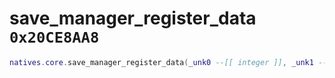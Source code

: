# save_manager_register_data `0x20CE8AA8`

```lua
natives.core.save_manager_register_data(_unk0 --[[ integer ]], _unk1 --[[ integer ]], _unk2 --[[ integer ]], _unk3 --[[ integer ]], _unk4 --[[ integer ]])
```